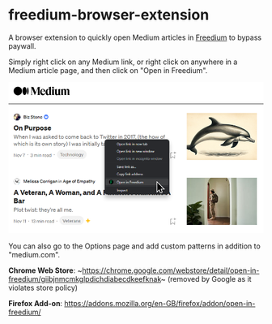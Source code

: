 # freedium-browser-extension

A browser extension to quickly open Medium articles in [Freedium](https://freedium.cfd) to bypass paywall.

Simply right click on any Medium link, or right click on anywhere in a Medium article page, and then click on "Open in Freedium".

![Screenshot showing "Open in Freedium" in context menu](assets/screenshot.png)

You can also go to the Options page and add custom patterns in addition to "medium.com".

**Chrome Web Store**: ~https://chrome.google.com/webstore/detail/open-in-freedium/giibjnmcmkglpdichdiabecdkeefknak~ (removed by Google as it violates store policy)

**Firefox Add-on**: https://addons.mozilla.org/en-GB/firefox/addon/open-in-freedium/
